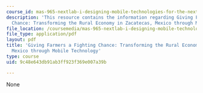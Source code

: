 ```yaml
---
course_id: mas-965-nextlab-i-designing-mobile-technologies-for-the-next-billion-users-fall-2008
description: 'This resource contains the information regarding Giving Farmers a Fighting
  Chance: Transforming the Rural Economy in Zacatecas, Mexico through Mobile Technology.'
file_location: /coursemedia/mas-965-nextlab-i-designing-mobile-technologies-for-the-next-billion-users-fall-2008/9c48e643db91ab3ff923f369e007a39b_MITMAS_965F08_farmers_final.pdf
file_type: application/pdf
layout: pdf
title: 'Giving Farmers a Fighting Chance: Transforming the Rural Economy in Zacatecas,
  Mexico through Mobile Technology'
type: course
uid: 9c48e643db91ab3ff923f369e007a39b

---
```

None